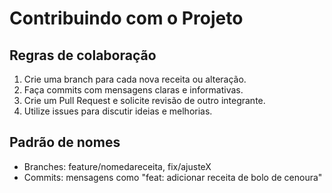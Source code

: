 # Contribuindo com o Projeto

## Regras de colaboração
1. Crie uma branch para cada nova receita ou alteração.
2. Faça commits com mensagens claras e informativas.
3. Crie um Pull Request e solicite revisão de outro integrante.
4. Utilize issues para discutir ideias e melhorias.

## Padrão de nomes
- Branches: feature/nomedareceita, fix/ajusteX
- Commits: mensagens como "feat: adicionar receita de bolo de cenoura"
